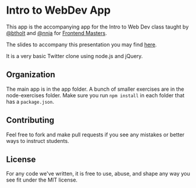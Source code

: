 # Intro to WebDev App

This app is the accompanying app for the Intro to Web Dev class taught by [@btholt](https://github.com/btholt) and [@nnja](https://github.com/nnja) for [Frontend Masters](http://www.frontendmasters.com).

The slides to accompany this presentation you may find [here](https://docs.google.com/presentation/d/1KeWOWSM28qYI1mtkuHkY2vB2UUhwNkg7sq_LPqfYXKs/edit?usp=sharing).

It is a very basic Twitter clone using node.js and jQuery.

## Organization
The main app is in the app folder. A bunch of smaller exercises are in the node-exercises folder. Make sure you run `npm install` in each folder that has a `package.json`.

## Contributing

Feel free to fork and make pull requests if you see any mistakes or better ways to instruct students.

## License

For any code we've written, it is free to use, abuse, and shape any way you see fit under the MIT license.
